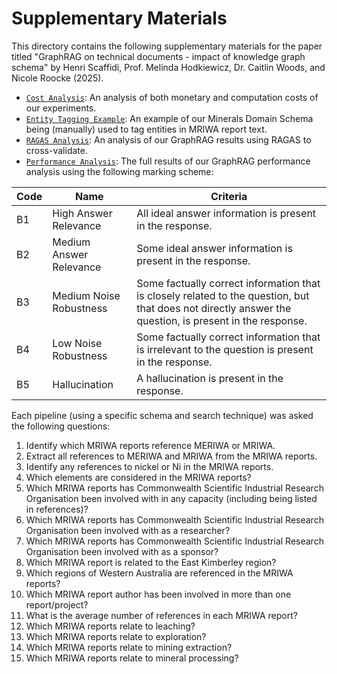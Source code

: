 # Supplementary Materials

This directory contains the following supplementary materials for the paper titled "GraphRAG on technical documents - impact of knowledge graph schema" by Henri Scaffidi, Prof. Melinda Hodkiewicz, Dr. Caitlin Woods, and Nicole Roocke (2025). 

- [`Cost Analysis`](https://github.com/nlp-tlp/KGschema_eval_4GraphRAG/blob/main/supplementary_materials/cost_analysis.md): An analysis of both monetary and computation costs of our experiments.
- [`Entity Tagging Example`](https://github.com/nlp-tlp/KGschema_eval_4GraphRAG/blob/main/supplementary_materials/entity_tagging_example.png): An example of our Minerals Domain Schema being  (manually) used to tag entities in MRIWA report text.
- [`RAGAS Analysis`](https://github.com/nlp-tlp/KGschema_eval_4GraphRAG/blob/main/supplementary_materials/ragas_analysis.md): An analysis of our GraphRAG results using RAGAS to cross-validate.
- [`Performance Analysis`](https://github.com/nlp-tlp/KGschema_eval_4GraphRAG/blob/main/supplementary_materials/performance_analysis.pdf): The full results of our GraphRAG performance analysis using the following marking scheme:

| Code | Name                     | Criteria |
|------|--------------------------|-----------------------------------------------------------|
| B1   | High Answer Relevance    | All ideal answer information is present in the response. |
| B2   | Medium Answer Relevance  | Some ideal answer information is present in the response. |
| B3   | Medium Noise Robustness  | Some factually correct information that is closely related to the question, but that does not directly answer the question, is present in the response. |
| B4   | Low Noise Robustness     | Some factually correct information that is irrelevant to the question is present in the response. |
| B5   | Hallucination            | A hallucination is present in the response. |

Each pipeline (using a specific schema and search technique) was asked the following questions:

1. Identify which MRIWA reports reference MERIWA or MRIWA.
2. Extract all references to MERIWA and MRIWA from the MRIWA reports.
3. Identify any references to nickel or Ni in the MRIWA reports.
4. Which elements are considered in the MRIWA reports?
5. Which MRIWA reports has Commonwealth Scientific Industrial Research Organisation been involved with in any capacity (including being listed in references)?
6. Which MRIWA reports has Commonwealth Scientific Industrial Research Organisation been involved with as a researcher?
7. Which MRIWA reports has Commonwealth Scientific Industrial Research Organisation been involved with as a sponsor?
8. Which MRIWA report is related to the East Kimberley region?
9. Which regions of Western Australia are referenced in the MRIWA reports?
10. Which MRIWA report author has been involved in more than one report/project?
11. What is the average number of references in each MRIWA report?
12. Which MRIWA reports relate to leaching?
13. Which MRIWA reports relate to exploration?
14. Which MRIWA reports relate to mining extraction?
15. Which MRIWA reports relate to mineral processing?